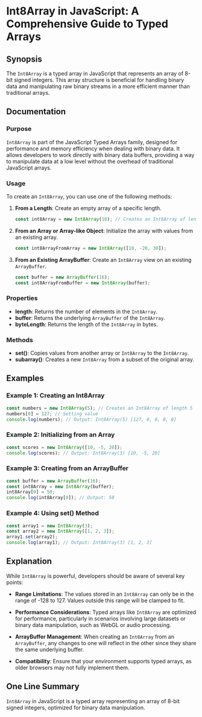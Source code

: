 <!--
Meta Description: # Int8Array in JavaScript: A Comprehensive Guide to Typed Arrays ## Synopsis The `Int8Array` is a typed array in JavaScript that represents an array o...
Meta Keywords: int8array, array, javascript, new, const
-->

# Int8Array in JavaScript: A Comprehensive Guide to Typed Arrays

## Synopsis
The `Int8Array` is a typed array in JavaScript that represents an array of 8-bit signed integers. This array structure is beneficial for handling binary data and manipulating raw binary streams in a more efficient manner than traditional arrays.

## Documentation

### Purpose
`Int8Array` is part of the JavaScript Typed Arrays family, designed for performance and memory efficiency when dealing with binary data. It allows developers to work directly with binary data buffers, providing a way to manipulate data at a low level without the overhead of traditional JavaScript arrays.

### Usage
To create an `Int8Array`, you can use one of the following methods:

1. **From a Length**: Create an empty array of a specific length.
   ```javascript
   const int8Array = new Int8Array(10); // Creates an Int8Array of length 10
   ```

2. **From an Array or Array-like Object**: Initialize the array with values from an existing array.
   ```javascript
   const int8ArrayFromArray = new Int8Array([10, -20, 30]);
   ```

3. **From an Existing ArrayBuffer**: Create an `Int8Array` view on an existing `ArrayBuffer`.
   ```javascript
   const buffer = new ArrayBuffer(16);
   const int8ArrayFromBuffer = new Int8Array(buffer);
   ```

### Properties
- **length**: Returns the number of elements in the `Int8Array`.
- **buffer**: Returns the underlying `ArrayBuffer` of the `Int8Array`.
- **byteLength**: Returns the length of the `Int8Array` in bytes.

### Methods
- **set()**: Copies values from another array or `Int8Array` to the `Int8Array`.
- **subarray()**: Creates a new `Int8Array` from a subset of the original array.

## Examples

### Example 1: Creating an Int8Array
```javascript
const numbers = new Int8Array(5); // Creates an Int8Array of length 5
numbers[0] = 127; // Setting value
console.log(numbers); // Output: Int8Array(5) [127, 0, 0, 0, 0]
```

### Example 2: Initializing from an Array
```javascript
const scores = new Int8Array([10, -5, 20]);
console.log(scores); // Output: Int8Array(3) [10, -5, 20]
```

### Example 3: Creating from an ArrayBuffer
```javascript
const buffer = new ArrayBuffer(16);
const int8Array = new Int8Array(buffer);
int8Array[0] = 50;
console.log(int8Array[0]); // Output: 50
```

### Example 4: Using set() Method
```javascript
const array1 = new Int8Array(3);
const array2 = new Int8Array([1, 2, 3]);
array1.set(array2);
console.log(array1); // Output: Int8Array(3) [1, 2, 3]
```

## Explanation
While `Int8Array` is powerful, developers should be aware of several key points:

- **Range Limitations**: The values stored in an `Int8Array` can only be in the range of -128 to 127. Values outside this range will be clamped to fit.
  
- **Performance Considerations**: Typed arrays like `Int8Array` are optimized for performance, particularly in scenarios involving large datasets or binary data manipulation, such as WebGL or audio processing.

- **ArrayBuffer Management**: When creating an `Int8Array` from an `ArrayBuffer`, any changes to one will reflect in the other since they share the same underlying buffer.

- **Compatibility**: Ensure that your environment supports typed arrays, as older browsers may not fully implement them.

## One Line Summary
`Int8Array` in JavaScript is a typed array representing an array of 8-bit signed integers, optimized for binary data manipulation.